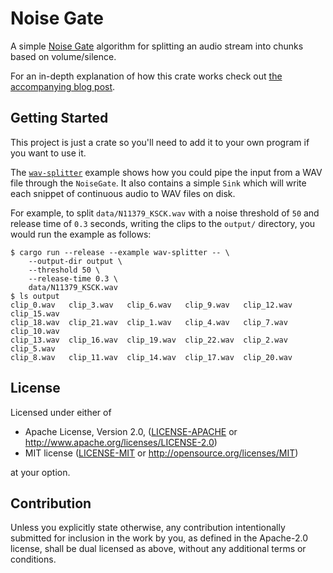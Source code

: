 # Noise Gate

A simple [Noise Gate][wiki] algorithm for splitting an audio stream into chunks
based on volume/silence.

For an in-depth explanation of how this crate works check out [the accompanying
blog post][blog].

## Getting Started

This project is just a crate so you'll need to add it to your own program if
you want to use it.

The [`wav-splitter`](examples/wav-splitter.rs) example shows how you could
pipe the input from a WAV file through the `NoiseGate`. It also contains a
simple `Sink` which will write each snippet of continuous audio to WAV files
on disk.

For example, to split `data/N11379_KSCK.wav` with a noise threshold of `50`
and release time of `0.3` seconds, writing the clips to the `output/` 
directory, you would run the example as follows:

```console
$ cargo run --release --example wav-splitter -- \
    --output-dir output \
    --threshold 50 \
    --release-time 0.3 \
    data/N11379_KSCK.wav
$ ls output
clip_0.wav   clip_3.wav   clip_6.wav   clip_9.wav   clip_12.wav  clip_15.wav
clip_18.wav  clip_21.wav  clip_1.wav   clip_4.wav   clip_7.wav   clip_10.wav
clip_13.wav  clip_16.wav  clip_19.wav  clip_22.wav  clip_2.wav   clip_5.wav
clip_8.wav   clip_11.wav  clip_14.wav  clip_17.wav  clip_20.wav
```

## License

Licensed under either of

 * Apache License, Version 2.0, ([LICENSE-APACHE](LICENSE-APACHE) or
   http://www.apache.org/licenses/LICENSE-2.0)
 * MIT license ([LICENSE-MIT](LICENSE-MIT) or http://opensource.org/licenses/MIT)

at your option.

## Contribution

Unless you explicitly state otherwise, any contribution intentionally
submitted for inclusion in the work by you, as defined in the Apache-2.0
license, shall be dual licensed as above, without any additional terms or
conditions.

[blog]: http://adventures.michaelfbryan.com/posts/audio-processing-for-dummies/
[wiki]: https://en.wikipedia.org/wiki/Noise_gate
